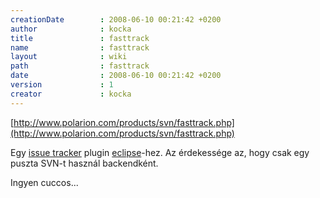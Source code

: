 ```yaml
---
creationDate        : 2008-06-10 00:21:42 +0200 
author              : kocka 
title               : fasttrack 
name                : fasttrack 
layout              : wiki 
path                : fasttrack 
date                : 2008-06-10 00:21:42 +0200 
version             : 1 
creator             : kocka 
---
```

[http://www.polarion.com/products/svn/fasttrack.php](http://www.polarion.com/products/svn/fasttrack.php)

Egy [issue tracker](issue%20tracker.html) plugin [eclipse](Eclipse.html)-hez. Az érdekessége az, hogy csak egy puszta SVN-t használ backendként.

Ingyen cuccos...
